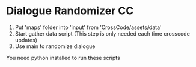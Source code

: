 # Dialogue Randomizer CC

1. Put 'maps' folder into 'input' from 'CrossCode/assets/data'
2. Start gather data script (This step is only needed each time crosscode updates)
3. Use main to randomize dialogue

You need python installed to run these scripts
